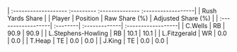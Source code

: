 | :------------------- :--------- :-------------- :------------------|
|                          Rush Yards Share                          |
| Player             | Position | Raw Share (%) | Adjusted Share (%) |
| :------------------| :--------| :-------------| :------------------|
| C.Wells            | RB       | 90.9          | 90.9               |
| L.Stephens-Howling | RB       | 10.1          | 10.1               |
| L.Fitzgerald       | WR       | 0.0           | 0.0                |
| T.Heap             | TE       | 0.0           | 0.0                |
| J.King             | TE       | 0.0           | 0.0                |